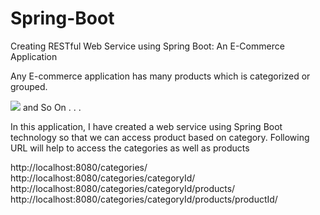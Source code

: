 # Spring-Boot
Creating RESTful Web Service using Spring Boot: An E-Commerce Application

Any E-commerce application has many products which is categorized or grouped.

![](http://mybook.scholarsu.com/wp-content/uploads/2017/01/spring-boot-product-2.png)
and So On . . .

In this application, I have created a web service using Spring Boot technology so that we can access product based on category.
Following URL will help to access  the categories as well as products

http://localhost:8080/categories/ <br>
http://localhost:8080/categories/categoryId/ <br>
http://localhost:8080/categories/categoryId/products/ <br>
http://localhost:8080/categories/categoryId/products/productId/ <br>
